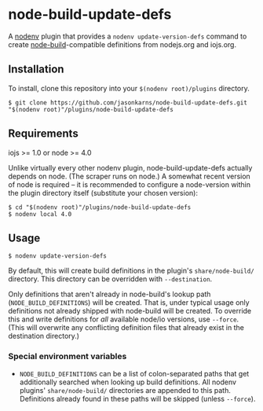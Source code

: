 # node-build-update-defs

A [nodenv][] plugin that provides a `nodenv update-version-defs` command to
create [node-build][]-compatible definitions from nodejs.org and iojs.org. 

## Installation

To install, clone this repository into your `$(nodenv root)/plugins` directory.

    $ git clone https://github.com/jasonkarns/node-build-update-defs.git "$(nodenv root)"/plugins/node-build-update-defs

## Requirements

iojs >= 1.0 or node >= 4.0

Unlike virtually every other nodenv plugin, node-build-update-defs actually depends on node. (The scraper runs on node.) A somewhat recent version of node is required – it is recommended to configure a node-version within the plugin directory itself (substitute your chosen version):

    $ cd "$(nodenv root)"/plugins/node-build-update-defs
    $ nodenv local 4.0

## Usage

    $ nodenv update-version-defs

By default, this will create build definitions in the plugin's `share/node-build/` directory. This directory can be overridden with `--destination`.

Only definitions that aren't already in node-build's lookup path (`NODE_BUILD_DEFINITIONS`) will be created. That is, under typical usage only definitions not already shipped with node-build will be created. To override this and write definitions for *all* available node/io versions, use `--force`. (This will overwrite any conflicting definition files that already exist in the destination directory.)

### Special environment variables

- `NODE_BUILD_DEFINITIONS` can be a list of colon-separated paths that get additionally searched when looking up build definitions. All nodenv plugins' `share/node-build/` directories are appended to this path. Definitions already found in these paths will be skipped (unless `--force`).

[nodenv]: https://github.com/OiNutter/nodenv
[node-build]: https://github.com/OiNutter/node-build
